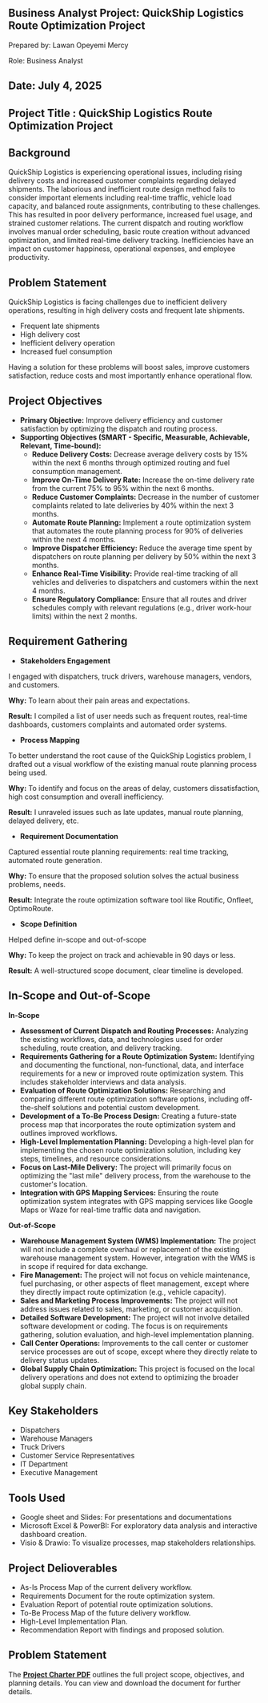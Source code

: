## Business Analyst Project: QuickShip Logistics Route Optimization Project

Prepared by: Lawan Opeyemi Mercy 

Role: Business Analyst

Date: July 4, 2025 
---
## Project Title : QuickShip Logistics Route Optimization Project

## Background
QuickShip Logistics is experiencing operational issues, including rising delivery costs and increased customer complaints regarding delayed shipments. The laborious and inefficient route design method fails to consider important elements including real-time traffic, vehicle load capacity, and balanced route assignments, contributing to these challenges. This has resulted in poor delivery performance, increased fuel usage, and strained customer relations. 
The current dispatch and routing workflow involves manual order scheduling, basic route creation without advanced optimization, and limited real-time delivery tracking. Inefficiencies have an impact on customer happiness, operational expenses, and employee productivity.

## Problem Statement
QuickShip Logistics is facing challenges due to inefficient delivery operations, resulting in high delivery costs and frequent late shipments. 

- Frequent late shipments
- High delivery cost
- Inefficient delivery operation
- Increased fuel consumption

Having a solution for these problems will boost sales, improve customers satisfaction, reduce costs and most importantly enhance operational flow.

## Project Objectives
- **Primary Objective:** Improve delivery efficiency and customer satisfaction by optimizing the dispatch and routing process.
- **Supporting Objectives (SMART - Specific, Measurable, Achievable, Relevant, Time-bound):**
  - **Reduce Delivery Costs:** Decrease average delivery costs by 15% within the next 6 months   through optimized routing and fuel consumption management.
  - **Improve On-Time Delivery Rate:** Increase the on-time delivery rate from the current 75% to 95% within the next 6 months.
  - **Reduce Customer Complaints:** Decrease in the number of customer complaints related to late deliveries by 40% within the next 3 months.
  - **Automate Route Planning:** Implement a route optimization system that automates the route planning process for 90% of deliveries within the next 4 months.
  - **Improve Dispatcher Efficiency:** Reduce the average time spent by dispatchers on route planning per delivery by 50% within the next 3 months.
  - **Enhance Real-Time Visibility:** Provide real-time tracking of all vehicles and deliveries to dispatchers and customers within the next 4 months.
  - **Ensure Regulatory Compliance:** Ensure that all routes and driver schedules comply with relevant regulations (e.g., driver work-hour limits) within the next 2 months.

## Requirement Gathering

- **Stakeholders Engagement**

I engaged with dispatchers, truck drivers, warehouse managers, vendors, and customers.

**Why:** To learn about their pain areas and expectations.

**Result:** I compiled a list of user needs such as frequent routes, real-time dashboards, customers complaints and automated order systems.

- **Process Mapping**

To better understand the root cause of the QuickShip Logistics problem, I drafted out a visual workflow of the existing manual route planning process being used.

**Why:** To identify and focus on the areas of delay, customers dissatisfaction, high cost consumption and overall inefficiency.

**Result:** I unraveled issues such as late updates, manual route planning, delayed delivery, etc.

- **Requirement Documentation**

Captured essential route planning requirements: real time tracking, automated route generation.

**Why:** To ensure that the proposed solution solves the actual business problems, needs.

**Result:** Integrate the route optimization software tool like Routific, Onfleet, OptimoRoute.

- **Scope Definition**

Helped define in-scope and out-of-scope

**Why:** To keep the project on track and achievable in 90 days or less.

**Result:** A well-structured scope document, clear timeline is developed.

## In-Scope and Out-of-Scope

**In-Scope**

- **Assessment of Current Dispatch and Routing Processes:** Analyzing the existing workflows, data, and technologies used for order scheduling, route creation, and delivery tracking.
- **Requirements Gathering for a Route Optimization System:** Identifying and documenting the functional, non-functional, data, and interface requirements for a new or improved route optimization system. This includes stakeholder interviews and data analysis.
- **Evaluation of Route Optimization Solutions:** Researching and comparing different route optimization software options, including off-the-shelf solutions and potential custom development.
- **Development of a To-Be Process Design:** Creating a future-state process map that incorporates the route optimization system and outlines improved workflows.
- **High-Level Implementation Planning:** Developing a high-level plan for implementing the chosen route optimization solution, including key steps, timelines, and resource considerations.
- **Focus on Last-Mile Delivery:** The project will primarily focus on optimizing the "last mile" delivery process, from the warehouse to the customer's location.
- **Integration with GPS Mapping Services:** Ensuring the route optimization system integrates with GPS mapping services like Google Maps or Waze for real-time traffic data and navigation.

**Out-of-Scope**

- **Warehouse Management System (WMS) Implementation:** The project will not include a complete overhaul or replacement of the existing warehouse management system. However, integration with the WMS is in scope if required for data exchange.
- **Fire Management:** The project will not focus on vehicle maintenance, fuel purchasing, or other aspects of fleet management, except where they directly impact route optimization (e.g., vehicle capacity). 
- **Sales and Marketing Process Improvements:** The project will not address issues related to sales, marketing, or customer acquisition.
- **Detailed Software Development:** The project will not involve detailed software development or coding. The focus is on requirements gathering, solution evaluation, and high-level implementation planning.
- **Call Center Operations:** Improvements to the call center or customer service processes are out of scope, except where they directly relate to delivery status updates.
- **Global Supply Chain Optimization:** This project is focused on the local delivery operations and does not extend to optimizing the broader global supply chain.

## Key Stakeholders
- Dispatchers
- Warehouse Managers
- Truck Drivers
- Customer Service Representatives
- IT Department
- Executive Management

## Tools Used
- Google sheet and Slides: For presentations and documentations
- Microsoft Excel & PowerBI: For exploratory data analysis and interactive dashboard creation.
- Visio & Drawio: To visualize processes, map stakeholders relationships.

## Project Delioverables
- As-Is Process Map of the current delivery workflow.
- Requirements Document for the route optimization system.
- Evaluation Report of potential route optimization solutions.
- To-Be Process Map of the future delivery workflow.
- High-Level Implementation Plan.
- Recommendation Report with findings and proposed solution.

## Problem Statement
The **[Project Charter PDF](https://github.com/LawanMercy/QuickShip_Logistics_Route_Optimization_Project/blob/main/Project%20Charter.pdf)** outlines the full project scope, objectives, and planning details. You can view and download the document for further details.



